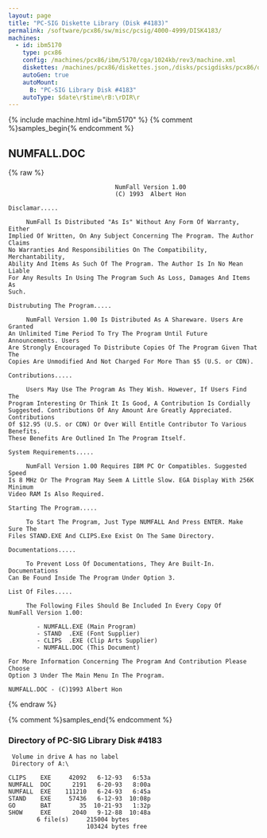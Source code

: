 ```yaml
---
layout: page
title: "PC-SIG Diskette Library (Disk #4183)"
permalink: /software/pcx86/sw/misc/pcsig/4000-4999/DISK4183/
machines:
  - id: ibm5170
    type: pcx86
    config: /machines/pcx86/ibm/5170/cga/1024kb/rev3/machine.xml
    diskettes: /machines/pcx86/diskettes.json,/disks/pcsigdisks/pcx86/diskettes.json
    autoGen: true
    autoMount:
      B: "PC-SIG Library Disk #4183"
    autoType: $date\r$time\rB:\rDIR\r
---
```


{% include machine.html id="ibm5170" %}
{% comment %}samples_begin{% endcomment %}

## NUMFALL.DOC

{% raw %}
```
                              NumFall Version 1.00
                              (C) 1993  Albert Hon

Disclamar.....

     NumFall Is Distributed "As Is" Without Any Form Of Warranty, Either
Implied Of Written, On Any Subject Concerning The Program. The Author Claims
No Warranties And Responsibilities On The Compatibility, Merchantability,
Ability And Items As Such Of The Program. The Author Is In No Mean Liable
For Any Results In Using The Program Such As Loss, Damages And Items As
Such. 

Distrubuting The Program.....

     NumFall Version 1.00 Is Distributed As A Shareware. Users Are Granted
An Unlimited Time Period To Try The Program Until Future Announcements. Users
Are Strongly Encouraged To Distribute Copies Of The Program Given That The
Copies Are Unmodified And Not Charged For More Than $5 (U.S. or CDN). 

Contributions.....
     
     Users May Use The Program As They Wish. However, If Users Find The
Program Interesting Or Think It Is Good, A Contribution Is Cordially 
Suggested. Contributions Of Any Amount Are Greatly Appreciated. Contributions
Of $12.95 (U.S. or CDN) Or Over Will Entitle Contributor To Various Benefits.
These Benefits Are Outlined In The Program Itself.

System Requirements.....

     NumFall Version 1.00 Requires IBM PC Or Compatibles. Suggested Speed
Is 8 MHz Or The Program May Seem A Little Slow. EGA Display With 256K Minimum
Video RAM Is Also Required.

Starting The Program.....

     To Start The Program, Just Type NUMFALL And Press ENTER. Make Sure The
Files STAND.EXE And CLIPS.Exe Exist On The Same Directory.

Documentations.....

     To Prevent Loss Of Documentations, They Are Built-In. Documentations
Can Be Found Inside The Program Under Option 3.

List Of Files.....

     The Following Files Should Be Included In Every Copy Of
NumFall Version 1.00:

        - NUMFALL.EXE (Main Program)
        - STAND  .EXE (Font Supplier)
        - CLIPS  .EXE (Clip Arts Supplier)
        - NUMFALL.DOC (This Document)

For More Information Concerning The Program And Contribution Please Choose
Option 3 Under The Main Menu In The Program.

NUMFALL.DOC - (C)1993 Albert Hon

```
{% endraw %}

{% comment %}samples_end{% endcomment %}

### Directory of PC-SIG Library Disk #4183

     Volume in drive A has no label
     Directory of A:\

    CLIPS    EXE     42092   6-12-93   6:53a
    NUMFALL  DOC      2191   6-20-93   8:00a
    NUMFALL  EXE    111210   6-24-93   6:45a
    STAND    EXE     57436   6-12-93  10:08p
    GO       BAT        35  10-21-93   1:32p
    SHOW     EXE      2040   9-12-88  10:48a
            6 file(s)     215004 bytes
                          103424 bytes free
